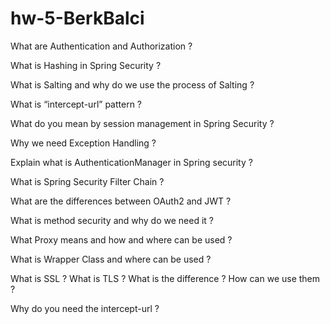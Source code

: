 # hw-5-BerkBalci
What are Authentication and Authorization ?

What is Hashing in Spring Security ?

What is Salting and why do we use the process of Salting ?

What is “intercept-url” pattern ?

What do you mean by session management in Spring Security ?

Why we need Exception Handling ?

Explain what is AuthenticationManager in Spring security ?

What is Spring Security Filter Chain ?

What are the differences between OAuth2 and JWT ?

What is method security and why do we need it ?

What Proxy means and how and where can be used ?

What is Wrapper Class and where can be used ?

What is SSL ? What is TLS ? What is the difference ? How can we use them ?

Why do you need the intercept-url ?
